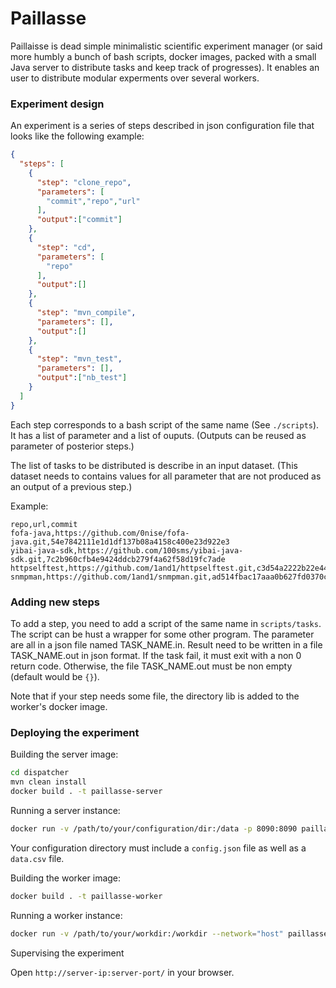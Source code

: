 # Paillasse

Paillaisse is dead simple minimalistic scientific experiment manager (or said more humbly a bunch of bash scripts, docker images, packed with a small Java server to distribute tasks and keep track of progresses).
It enables an user to distribute modular experments over several workers.

### Experiment design

An experiment is a series of steps described in json configuration file that looks like the following example:

```json
{
  "steps": [
    {
      "step": "clone_repo",
      "parameters": [
        "commit","repo","url"
      ],
      "output":["commit"]
    },
    {
      "step": "cd",
      "parameters": [
        "repo"
      ],
      "output":[]
    },
    {
      "step": "mvn_compile",
      "parameters": [],
      "output":[]
    },
    {
      "step": "mvn_test",
      "parameters": [],
      "output":["nb_test"]
    }
  ]
}
```

Each step corresponds to a bash script of the same name (See `./scripts`). It has a list of parameter and a list of ouputs. (Outputs can be reused as parameter of posterior steps.)

The list of tasks to be distributed is describe in an input dataset. (This dataset needs to contains values for all parameter that are not produced as an output of a previous step.)

Example:

```csv
repo,url,commit
fofa-java,https://github.com/0nise/fofa-java.git,54e7842111e1d1df137b08a4158c400e23d922e3
yibai-java-sdk,https://github.com/100sms/yibai-java-sdk.git,7c2b960cfb4e9424ddcb279f4a62f58d19fc7ade
httpselftest,https://github.com/1and1/httpselftest.git,c3d54a2222b22e44fef0b0e88b298d8bcb5d2f0b
snmpman,https://github.com/1and1/snmpman.git,ad514fbac17aaa0b627fd0370cb7179a42cd9a14
```

### Adding new steps

To add a step, you need to add a script of the same name in `scripts/tasks`.
The script can be hust a wrapper for some other program. The parameter are all in a json file named TASK_NAME.in. Result need to be written in a file TASK_NAME.out in json format. If the task fail, it must exit with a non 0 return code. Otherwise, the file TASK_NAME.out must be non empty (default would be `{}`).

Note that if your step needs some file, the directory lib is added to the worker's docker image.

### Deploying the experiment

Building the server image:

```bash
cd dispatcher
mvn clean install
docker build . -t paillasse-server
```

Running a server instance:

```bash
docker run -v /path/to/your/configuration/dir:/data -p 8090:8090 paillasse-server
```
Your configuration directory must include a `config.json` file as well as a `data.csv` file.


Building the worker image:

```bash
docker build . -t paillasse-worker
```

Running a worker instance:

```bash
docker run -v /path/to/your/workdir:/workdir --network="host" paillasse-worker
```



Supervising the experiment

Open `http://server-ip:server-port/` in your browser.


